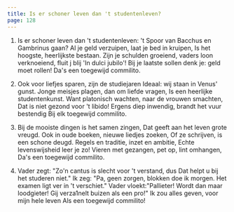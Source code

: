 ```yaml
---
title: Is er schoner leven dan 't studentenleven?
page: 128
---  
```


1. Is er schoner leven dan 't studentenleven:
't Spoor van Bacchus en Gambrinus gaan?
Al je geld verzuipen, laat je bed in kruipen,
Is het hoogste, heerlijkste bestaan.
Zijn je schulden groeiend, vaders loon verknoeiend,
fluit j blij 'In dulci jubilo'!
Bij je laatste sollen denk je: geld moet rollen!
Da's een toegewijd commilito.
 

2. Ook voor liefjes sparen, zijn de studiejaren
Ideaal: wij staan in Venus' gunst.
Jonge meisjes plagen, dan om liefde vragen,
Is een heerlijke studentenkunst.
Want platonisch wachten, naar de vrouwen smachten,
Dat is niet gezond voor 't libido!
Ergens diep inwendig, brandt het vuur bestendig
Bij elk toegewijd commilito.


3. Bij de mooiste dingen is het samen zingen, 
Dat geeft aan het leven grote vreugd.
Ook in oude boeken, nieuwe liedjes zoeken, 
Of ze schrijven, is een schone deugd.
Regels en traditie, inzet en ambitie, 
Echte levenswijsheid leer je zo!
Vieren met gezangen, pet op, lint omhangen, 
Da's een toegewijd commilito.

 
4. Vader zegt: "Zo'n cantus is slecht voor 't verstand, dus
Dat helpt u bij het studeren niet."
Ik zeg: "Pa, geen zorgen, blokken doe ik morgen. 
Het examen ligt ver in 't verschiet."
Vader vloekt:"Pallieter! Wordt dan maar loodgieter!
Gij verza1nelt buizen als een pro!"
Ik zou alles geven, voor mijn hele leven 
Als een toegewijd commilito!

